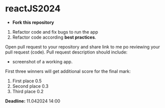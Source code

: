 # reactJS2024
- **Fork this repository**
1. Refactor code and fix bugs to run the app
2. Refactor code according **best practices**.

Open pull request to your repository and share link to me po reviewing your pull request (code).
Pull request description should include:
   - screenshot of a working app.

First three winners will get additional score for the final mark:
1. First place 0.5
2. Second place 0.3
3. Third place 0.2


**Deadline:** 11.042024 14:00